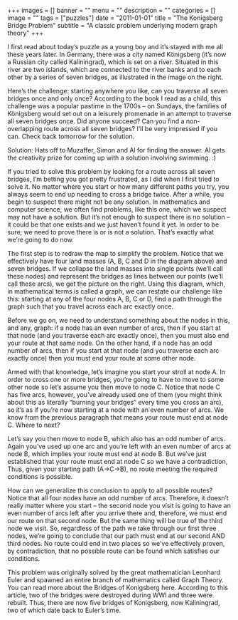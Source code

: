 +++
images = []
banner = ""
menu = ""
description = ""
categories = []
image = ""
tags = ["puzzles"]
date = "2011-01-01"
title = "The Konigsberg Bridge Problem"
subtitle = "A classic problem underlying modern graph theory"
+++

I first read about today’s puzzle as a young boy and it’s stayed with me all these years later. In Germany, there was a city named Königsberg (it’s now a Russian city called Kaliningrad), which is set on a river. Situated in this river are two islands, which are connected to the river banks and to each other by a series of seven bridges, as illustrated in the image on the right.

Here’s the challenge: starting anywhere you like, can you traverse all seven bridges once and only once? According to the book I read as a child, this challenge was a popular pastime in the 1700s – on Sundays, the families of Königsberg would set out on a leisurely promenade in an attempt to traverse all seven bridges once. Did anyone succeed? Can you find a non-overlapping route across all seven bridges? I’ll be very impressed if you can. Check back tomorrow for the solution.

Solution: Hats off to Muzaffer, Simon and Al for finding the answer. Al gets the creativity prize for coming up with a solution involving swimming. :)

If you tried to solve this problem by looking for a route across all seven bridges, I’m betting you got pretty frustrated, as I did when I first tried to solve it. No matter where you start or how many different paths you try, you always seem to end up needing to cross a bridge twice. After a while, you begin to suspect there might not be any solution. In mathematics and computer science, we often find problems, like this one, which we suspect may not have a solution. But it’s not enough to suspect there is no solution – it could be that one exists and we just haven’t found it yet. In order to be sure, we need to prove there is or is not a solution. That’s exactly what we’re going to do now.

The first step is to redraw the map to simplify the problem. Notice that we effectively have four land masses (A, B, C and D in the diagram above) and seven bridges. If we collapse the land masses into single points (we’ll call these nodes) and represent the bridges as lines between our points (we’ll call these arcs), we get the picture on the right. Using this diagram, which, in mathematical terms is called a graph, we can restate our challenge like this: starting at any of the four nodes A, B, C or D, find a path through the graph such that you travel across each arc exactly once.

Before we go on, we need to understand something about the nodes in this, and any, graph: if a node has an even number of arcs, then if you start at that node (and you traverse each arc exactly once), then you must also end your route at that same node. On the other hand, if a node has an odd number of arcs, then if you start at that node (and you traverse each arc exactly once) then you must end your route at some other node.

Armed with that knowledge, let’s imagine you start your stroll at node A. In order to cross one or more bridges, you’re going to have to move to some other node so let’s assume you then move to node C. Notice that node C has five arcs, however, you’ve already used one of them (you might think about this as literally “burning your bridges” every time you cross an arc), so it’s as if you’re now starting at a node with an even number of arcs. We know from the previous paragraph that means your route must end at node C. Where to next?

Let’s say you then move to node B, which also has an odd number of arcs. Again you’ve used up one arc and you’re left with an even number of arcs at node B, which implies your route must end at node B. But we’ve just established that your route must end at node C so we have a contradiction, Thus, given your starting path (A->C->B), no route meeting the required conditions is possible.

How can we generalize this conclusion to apply to all possible routes? Notice that all four nodes have an odd number of arcs. Therefore, it doesn’t really matter where you start – the second node you visit is going to have an even number of arcs left after you arrive there and, therefore, we must end our route on that second node. But the same thing will be true of the third node we visit. So, regardless of the path we take through our first three nodes, we’re going to conclude that our path must end at our second AND third nodes. No route could end in two places so we’ve effectively proven, by contradiction, that no possible route can be found which satisfies our conditions.

This problem was originally solved by the great mathematician Leonhard Euler and spawned an entire branch of mathematics called Graph Theory. You can read more about the Bridges of Konigsberg here. According to this article, two of the bridges were destroyed during WWI and three were rebuilt. Thus, there are now five bridges of Konigsberg, now Kaliningrad, two of which date back to Euler’s time.
